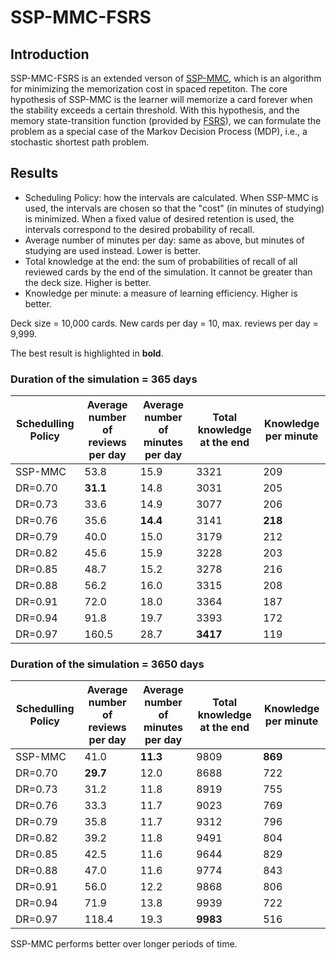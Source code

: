 # SSP-MMC-FSRS

## Introduction

SSP-MMC-FSRS is an extended verson of [SSP-MMC](https://github.com/maimemo/SSP-MMC), which is an algorithm for minimizing the memorization cost in spaced repetiton. The core hypothesis of SSP-MMC is the learner will memorize a card forever when the stability exceeds a certain threshold. With this hypothesis, and the memory state-transition function (provided by [FSRS](https://github.com/open-spaced-repetition/fsrs4anki/wiki/The-Algorithm)), we can formulate the problem as a special case of the Markov Decision Process (MDP), i.e., a stochastic shortest path problem.


## Results

- Scheduling Policy: how the intervals are calculated. When SSP-MMC is used, the intervals are chosen so that the "cost" (in minutes of studying) is minimized. 
When a fixed value of desired retention is used, the intervals correspond to the desired probability of recall.
- Average number of minutes per day: same as above, but minutes of studying are used instead. Lower is better.
- Total knowledge at the end: the sum of probabilities of recall of all reviewed cards by the end of the simulation. It cannot be greater than the deck size. Higher is better.
- Knowledge per minute: a measure of learning efficiency. Higher is better.

Deck size = 10,000 cards. New cards per day = 10, max. reviews per day = 9,999.

The best result is highlighted in **bold**. 

### Duration of the simulation = 365 days

| Schedulling Policy | Average number of reviews per day | Average number of minutes per day | Total knowledge at the end | Knowledge per minute |
| --- | --- | --- | --- | --- |
| SSP-MMC | 53.8 | 15.9 | 3321 | 209 |
| DR=0.70 | **31.1** | 14.8 | 3031 | 205 |
| DR=0.73 | 33.6 | 14.9 | 3077 | 206 |
| DR=0.76 | 35.6 | **14.4** | 3141 | **218** |
| DR=0.79 | 40.0 | 15.0 | 3179 | 212 |
| DR=0.82 | 45.6 | 15.9 | 3228 | 203 |
| DR=0.85 | 48.7 | 15.2 | 3278 | 216 |
| DR=0.88 | 56.2 | 16.0 | 3315 | 208 |
| DR=0.91 | 72.0 | 18.0 | 3364 | 187 |
| DR=0.94 | 91.8 | 19.7 | 3393 | 172 |
| DR=0.97 | 160.5 | 28.7 | **3417** | 119 |


### Duration of the simulation = 3650 days

| Schedulling Policy | Average number of reviews per day | Average number of minutes per day | Total knowledge at the end | Knowledge per minute |
| --- | --- | --- | --- | --- |
| SSP-MMC | 41.0 | **11.3** | 9809 | **869** |
| DR=0.70 | **29.7** | 12.0 | 8688 | 722 |
| DR=0.73 | 31.2 | 11.8 | 8919 | 755 |
| DR=0.76 | 33.3 | 11.7 | 9023 | 769 |
| DR=0.79 | 35.8 | 11.7 | 9312 | 796 |
| DR=0.82 | 39.2 | 11.8 | 9491 | 804 |
| DR=0.85 | 42.5 | 11.6 | 9644 | 829 |
| DR=0.88 | 47.0 | 11.6 | 9774 | 843 |
| DR=0.91 | 56.0 | 12.2 | 9868 | 806 |
| DR=0.94 | 71.9 | 13.8 | 9939 | 722 |
| DR=0.97 | 118.4 | 19.3 | **9983** | 516 |

SSP-MMC performs better over longer periods of time.
